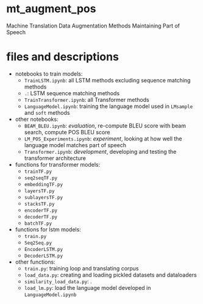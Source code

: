 # mt_augment_pos
Machine Translation Data Augmentation Methods Maintaining Part of Speech


# files and descriptions

- notebooks to train models:
  - `TrainLSTM.ipynb`: all LSTM methods excluding sequence matching methods
  - `.`: LSTM sequence matching methods
  - `TrainTransformer.ipynb`: all Transformer methods
  - `LanguageModel.ipynb`: training the language model used in `LMsample` and `soft` methods
- other notebooks:
  - `BEAM_BLEU.ipynb`: *evaluation*, re-compute BLEU score with beam search, compute POS BLEU score
  - `LM_POS_Experiments.ipynb`: *experiment*, looking at how well the language model matches part of speech
  - `Transformer.ipynb`: *development*, developing and testing the transformer architecture
- functions for transformer models:
  - `trainTF.py`
  - `seq2seqTF.py`
  - `embeddingTF.py`
  - `layersTF.py`
  - `sublayersTF.py`
  - `stacksTF.py`
  - `encoderTF.py`
  - `decoderTF.py`
  - `batchTF.py`
- functions for lstm models:
  - `train.py`
  - `Seq2Seq.py`
  - `EncoderLSTM.py`
  - `DecoderLSTM.py`
- other functions:
  - `train.py`: training loop and translating corpus
  - `load_data.py`: creating and loading pickled datasets and dataloaders
  - `similarity_load_data.py`: .
  - `load_lm.py`: load the language model developed in `LanguageModel.ipynb`

